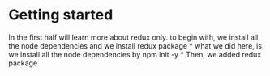 # Getting started
In the first half will learn more about redux only.
to begin with, we install all the node dependencies and we install redux package
    * what we did here, is we install all the node dependencies by npm init -y
    * Then, we added redux package